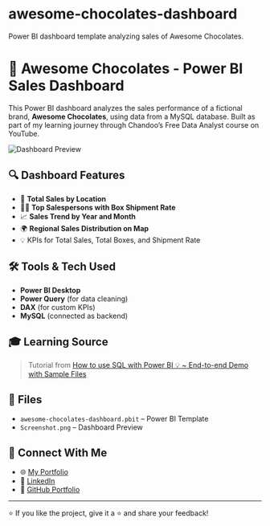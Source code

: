 # awesome-chocolates-dashboard
Power BI dashboard template analyzing sales of Awesome Chocolates.
# 🍫 Awesome Chocolates - Power BI Sales Dashboard

This Power BI dashboard analyzes the sales performance of a fictional brand, **Awesome Chocolates**, using data from a MySQL database. Built as part of my learning journey through Chandoo’s Free Data Analyst course on YouTube.

![Dashboard Preview](Screenshot.png)

## 🔍 Dashboard Features

- 📍 **Total Sales by Location**
- 👨‍💼 **Top Salespersons with Box Shipment Rate**
- 📈 **Sales Trend by Year and Month**
- 🌍 **Regional Sales Distribution on Map**
- 💡 KPIs for Total Sales, Total Boxes, and Shipment Rate

## 🛠 Tools & Tech Used

- **Power BI Desktop**
- **Power Query** (for data cleaning)
- **DAX** (for custom KPIs)
- **MySQL** (connected as backend)

## 🎓 Learning Source

> Tutorial from [How to use SQL with Power BI 💡 ~ End-to-end Demo with Sample Files](https://www.youtube.com/live/UQJAHUUFK-o?si=mqE8hfTjEzt8vGIE)

## 📁 Files

- `awesome-chocolates-dashboard.pbit` – Power BI Template
- `Screenshot.png` – Dashboard Preview

## 🔗 Connect With Me

- 🌐 [My Portfolio](https://your-portfolio-link.com)
- 💼 [LinkedIn](https://www.linkedin.com/in/rishi-kesavan-a1b773281)
- 📁 [GitHub Portfolio](https://github.com/Rishiz46)

---

⭐ If you like the project, give it a ⭐ and share your feedback!
